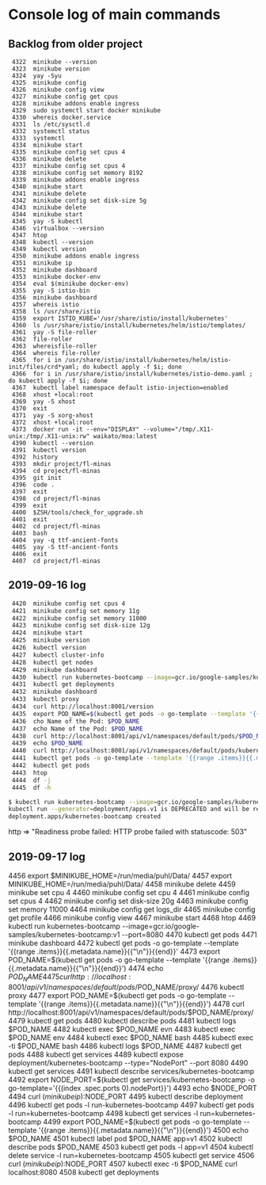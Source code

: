# Console log of main commands

## Backlog from older project

```shell
 4322  minikube --version
 4323  minikube version
 4324  yay -Syu
 4325  minikube config
 4326  minikube config view
 4327  minikube config get cpus
 4328  minikube addons enable ingress
 4329  sudo systemctl start docker minikube
 4330  whereis docker.service
 4331  ls /etc/sysctl.d
 4332  systemctl status
 4333  systemctl
 4334  minikube start
 4335  minikube config set cpus 4
 4336  minikube delete
 4337  minikube config set cpus 4
 4338  minikube config set memory 8192
 4339  minikube addons enable ingress
 4340  minikube start
 4341  minikube delete
 4342  minikube config set disk-size 5g
 4343  minikube delete
 4344  minikube start
 4345  yay -S kubectl
 4346  virtualbox --version
 4347  htop
 4348  kubectl --version
 4349  kubectl version
 4350  minikube addons enable ingress
 4351  minikube ip
 4352  minikube dashboard
 4353  minikube docker-env
 4354  eval $(minikube docker-env)
 4355  yay -S istio-bin
 4356  minikube dashboard
 4357  whereis istio
 4358  ls /usr/share/istio
 4359  export ISTIO_KUBE='/usr/share/istio/install/kubernetes'
 4360  ls /usr/share/istio/install/kubernetes/helm/istio/templates/
 4361  yay -S file-roller
 4362  file-roller
 4363  whereisfile-roller
 4364  whereis file-roller
 4365  for i in /usr/share/istio/install/kubernetes/helm/istio-init/files/crd*yaml; do kubectl apply -f $i; done
 4366  for i in /usr/share/istio/install/kubernetes/istio-demo.yaml ; do kubectl apply -f $i; done
 4367  kubectl label namespace default istio-injection=enabled
 4368  xhost +local:root
 4369  yay -S xhost
 4370  exit
 4371  yay -S xorg-xhost
 4372  xhost +local:root
 4373  docker run -it --env="DISPLAY" --volume="/tmp/.X11-unix:/tmp/.X11-unix:rw" waikato/moa:latest
 4390  kubectl --version
 4391  kubectl version
 4392  history
 4393  mkdir project/fl-minas
 4394  cd project/fl-minas
 4395  git init
 4396  code .
 4397  exit
 4398  cd project/fl-minas
 4399  exit
 4400  $ZSH/tools/check_for_upgrade.sh
 4401  exit
 4402  cd project/fl-minas
 4403  bash
 4404  yay -q ttf-ancient-fonts
 4405  yay -S ttf-ancient-fonts
 4406  exit
 4407  cd project/fl-minas
```

## 2019-09-16 log

```sh
 4420  minikube config set cpus 4
 4421  minikube config set memory 11g
 4422  minikube config set memory 11000
 4423  minikube config set disk-size 12g
 4424  minikube start
 4425  minikube version
 4426  kubectl version
 4427  kubectl cluster-info
 4428  kubectl get nodes
 4429  minikube dashboard
 4430  kubectl run kubernetes-bootcamp --image=gcr.io/google-samples/kubernetes-bootcamp:v1 --port=8080
 4431  kubectl get deployments
 4432  minikube dashboard
 4433  kubectl proxy
 4434  curl http://localhost:8001/version
 4435  export POD_NAME=$(kubectl get pods -o go-template --template '{{range .items}}{{.metadata.name}}{{"\n"}}{{end}}')
 4436  cho Name of the Pod: $POD_NAME
 4437  echo Name of the Pod: $POD_NAME
 4438  curl http://localhost:8001/api/v1/namespaces/default/pods/$POD_NAME/proxy/
 4439  echo $POD_NAME
 4440  curl http://localhost:8001/api/v1/namespaces/default/pods/kubernetes-bootcamp-5b48cfdcbd-gpzxc/proxy/
 4441  kubectl get pods -o go-template --template '{{range .items}}{{.metadata.name}}{{"\n"}}{{end}}'
 4442  kubectl get pods
 4443  htop
 4444  df -j
 4445  df -h
```

```sh
$ kubectl run kubernetes-bootcamp --image=gcr.io/google-samples/kubernetes-bootcamp:v1 --port=8080
kubectl run --generator=deployment/apps.v1 is DEPRECATED and will be removed in a future version. Use kubectl run --generator=run-pod/v1 or kubectl create instead.
deployment.apps/kubernetes-bootcamp created
```

http => "Readiness probe failed: HTTP probe failed with statuscode: 503"

## 2019-09-17 log

 4456  export $MINIKUBE_HOME=/run/media/puhl/Data/
 4457  export MINIKUBE_HOME=/run/media/puhl/Data/
 4458  minikube delete
 4459  minikube set cpu 4
 4460  minikube config set cpu 4
 4461  minikube config set cpus 4
 4462  minikube config set disk-size 20g
 4463  minikube config set memory 11000
 4464  minikube config get logs_dir
 4465  minikube config get profile
 4466  minikube config view
 4467  minikube start
 4468  htop
 4469  kubectl run kubernetes-bootcamp --image=gcr.io/google-samples/kubernetes-bootcamp:v1 --port=8080
 4470  kubectl get pods
 4471  minikube dashboard
 4472  kubectl get pods -o go-template --template '{{range .items}}{{.metadata.name}}{{"\n"}}{{end}}'
 4473  export POD_NAME=$(kubectl get pods -o go-template --template '{{range .items}}{{.metadata.name}}{{"\n"}}{{end}}')
 4474  echo $POD_NAME
 4475  curl http://localhost:8001/api/v1/namespaces/default/pods/$POD_NAME/proxy/
 4476  kubectl proxy
 4477  export POD_NAME=$(kubectl get pods -o go-template --template '{{range .items}}{{.metadata.name}}{{"\n"}}{{end}}')
 4478  curl http://localhost:8001/api/v1/namespaces/default/pods/$POD_NAME/proxy/
 4479  kubectl get pods
 4480  kubectl describe pods
 4481  kubectl logs $POD_NAME
 4482  kubectl exec $POD_NAME evn
 4483  kubectl exec $POD_NAME env
 4484  kubectl exec $POD_NAME bash
 4485  kubectl exec -ti $POD_NAME bash
 4486  kubectl logs $POD_NAME
 4487  kubectl get pods
 4488  kubectl get services
 4489  kubectl expose deployment/kubernetes-bootcamp --type="NodePort" --port 8080
 4490  kubectl get services
 4491  kubectl describe services/kubernetes-bootcamp
 4492  export NODE_PORT=$(kubectl get services/kubernetes-bootcamp -o go-template='{{(index .spec.ports 0).nodePort}}')
 4493  echo $NODE_PORT
 4494  curl $(minikube ip):$NODE_PORT
 4495  kubectl describe deployment
 4496  kubectl get pods -l run-kubernetes-bootcamp
 4497  kubectl get pods -l run=kubernetes-bootcamp
 4498  kubectl get services -l run=kubernetes-bootcamp
 4499  export POD_NAME=$(kubectl get pods -o go-template --template '{{range .items}}{{.metadata.name}}{{"\n"}}{{end}}')
 4500  echo $POD_NAME
 4501  kubectl label pod $POD_NAME app=v1
 4502  kubectl describe pods $POD_NAME
 4503  kubectl get pods -l app=v1
 4504  kubectl delete service -l run=kubernetes-bootcamp
 4505  kubectl get service
 4506  curl $(minikube ip):$NODE_PORT
 4507  kubectl exec -ti $POD_NAME curl localhost:8080
 4508  kubectl get deployments
